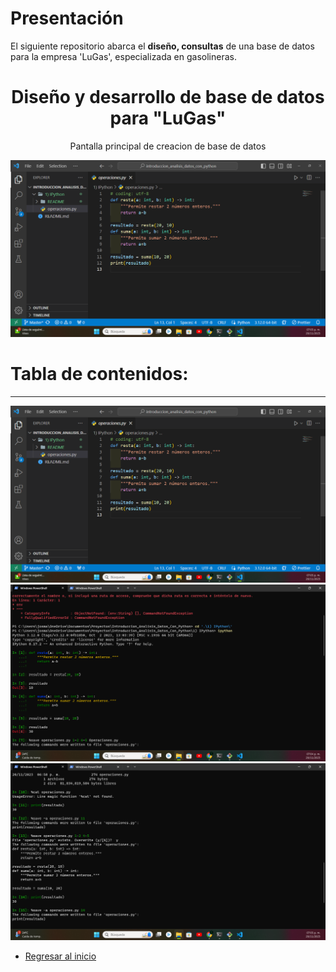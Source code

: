 # Presentación

El siguiente repositorio abarca el **diseño, consultas** de una base de datos para la empresa 'LuGas', especializada en gasolineras.

<h1 align="center"> Diseño y desarrollo de base de datos para "LuGas" </h1>
<p align="center"> Pantalla principal de creacion de base de datos </p>
<p align="center"><img src="README/1_Resultado_Final.png"/></p>

# Tabla de contenidos:

---

![Operaciones en IPython](README/1_Resultado_Final.png)
![Crear funciones](README/2_Crear_Funciones.png)
![Guardar archivos](README/3_Guardar_Archivo.png)

- [Regresar al inicio](#presentación)
